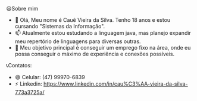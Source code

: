 😃Sobre mim
- 👋 Olá, Meu nome é Cauê Vieira da Silva. Tenho 18 anos e estou cursando "Sistemas da Informação".
- 📫 Atualmente estou estudando a linguagem java, mas planejo expandir meu repertório de linguagens para diversas outras.
- 👀 Meu objetivo principal é conseguir um emprego fixo na área, onde eu possa conseguir o máximo de experiência e conexões possíveis.
  
📞Contatos:
- 😄 Celular: (47) 99970-6839
- ⚡ Linkedin: https://www.linkedin.com/in/cau%C3%AA-vieira-da-silva-773a3725a/
